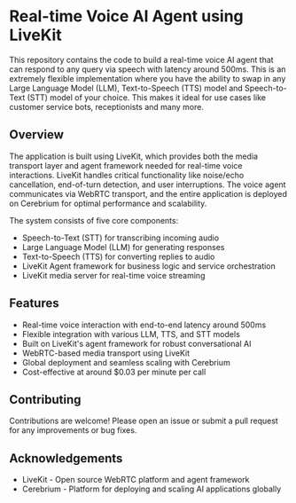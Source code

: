 # Real-time Voice AI Agent using LiveKit

This repository contains the code to build a real-time voice AI agent that can respond to any query via speech with latency around 500ms. This is an extremely flexible implementation where you have the ability to swap in any Large Language Model (LLM), Text-to-Speech (TTS) model and Speech-to-Text (STT) model of your choice. This makes it ideal for use cases like customer service bots, receptionists and many more.

## Overview

The application is built using LiveKit, which provides both the media transport layer and agent framework needed for real-time voice interactions. LiveKit handles critical functionality like noise/echo cancellation, end-of-turn detection, and user interruptions. The voice agent communicates via WebRTC transport, and the entire application is deployed on Cerebrium for optimal performance and scalability.

The system consists of five core components:

- Speech-to-Text (STT) for transcribing incoming audio
- Large Language Model (LLM) for generating responses
- Text-to-Speech (TTS) for converting replies to audio
- LiveKit Agent framework for business logic and service orchestration
- LiveKit media server for real-time voice streaming

## Features

- Real-time voice interaction with end-to-end latency around 500ms
- Flexible integration with various LLM, TTS, and STT models
- Built on LiveKit's agent framework for robust conversational AI
- WebRTC-based media transport using LiveKit
- Global deployment and seamless scaling with Cerebrium
- Cost-effective at around $0.03 per minute per call

## Contributing

Contributions are welcome! Please open an issue or submit a pull request for any improvements or bug fixes.

## Acknowledgements

- LiveKit - Open source WebRTC platform and agent framework
- Cerebrium - Platform for deploying and scaling AI applications globally
